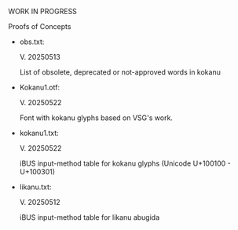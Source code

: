 WORK IN PROGRESS

Proofs of Concepts

- obs.txt:
  
  V. 20250513

  List of obsolete, deprecated or not-approved words in kokanu

- Kokanu1.otf:

  V. 20250522

  Font with kokanu glyphs based on VSG's work. 

- kokanu1.txt:

  V. 20250522

  iBUS input-method table for kokanu glyphs (Unicode U+100100 - U+100301)
  
- likanu.txt:

  V. 20250512

  iBUS input-method table for likanu abugida
